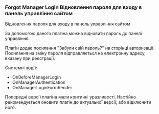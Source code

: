 
<meta http-equiv="Content-Type" content="text/html; charset=utf-8">
<h3>Forgot Manager Login Відновлення пароля для входу в панель управління сайтом</h3>
Відновлення пароля для входу в панель управління сайтом.
<p>За допомогою даного плагіна можна відновити пароль до панелі управління.</p>
<p>Плагін додає посилання "Забули свій пароль?" на сторінці авторизації. Посилання на зміну пароля відправляється на електронну адресу, вказану при реєстрації.</p>
<p>Системні події:</p>
<ul>
<li>OnBeforeManagerLogin</li>
<li>OnManagerAuthentication</li>
<li>OnManagerLoginFormRender</li>
</ul>
<p class="alert alert-danger">Попередні версії плагіна мали критичні уразливості. Настійно рекомендується оновити плагін до актуальної версії, або відключити його.</p> 